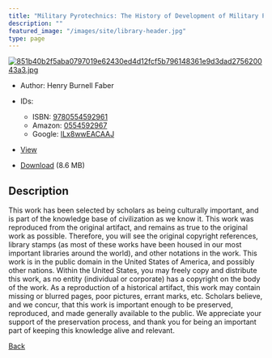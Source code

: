 ```yaml
---
title: "Military Pyrotechnics: The History of Development of Military Pyrotechnics"
description: ""
featured_image: "/images/site/library-header.jpg"
type: page
---
```


<a href="https://drive.google.com/uc?export=view&id=1BR_FmrD_kMYYFALnvb_D3nnHJ08ZZ6Te" target="_blank">![851b40b2f5aba0797019e62430ed4d12fcf5b796148361e9d3dad275620043a3.jpg](https://drive.google.com/uc?export=view&id=1zB1lup0E83od5M1jDYrVXjowhfWC80G5)</a>
* Author: Henry Burnell Faber
* IDs:
  * ISBN: <a href="https://www.worldcat.org/isbn/9780554592961" target="_blank">9780554592961</a>
  * Amazon: <a href="https://www.amazon.com/dp/0554592967" target="_blank">0554592967</a>
  * Google: <a href="https://books.google.com/books?id=ILx8wwEACAAJ" target="_blank">ILx8wwEACAAJ</a>
* <a href="https://drive.google.com/uc?export=view&id=1BR_FmrD_kMYYFALnvb_D3nnHJ08ZZ6Te" target="_blank">View</a>

* [Download](https://drive.google.com/uc?export=download&id=1BR_FmrD_kMYYFALnvb_D3nnHJ08ZZ6Te) (8.6 MB)

## Description<div>
<p>This work has been selected by scholars as being culturally important, and is part of the knowledge base of civilization as we know it. This work was reproduced from the original artifact, and remains as true to the original work as possible. Therefore, you will see the original copyright references, library stamps (as most of these works have been housed in our most important libraries around the world), and other notations in the work. This work is in the public domain in the United States of America, and possibly other nations. Within the United States, you may freely copy and distribute this work, as no entity (individual or corporate) has a copyright on the body of the work. As a reproduction of a historical artifact, this work may contain missing or blurred pages, poor pictures, errant marks, etc. Scholars believe, and we concur, that this work is important enough to be preserved, reproduced, and made generally available to the public. We appreciate your support of the preservation process, and thank you for being an important part of keeping this knowledge alive and relevant.</p></div>

[Back](/library/)

